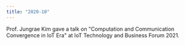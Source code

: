 ```yaml
---
title: "2020-10"
---
```


Prof. Jungrae Kim gave a talk on "Computation and Communication Convergence in IoT Era" at IoT Technology and Business Forum 2021.

